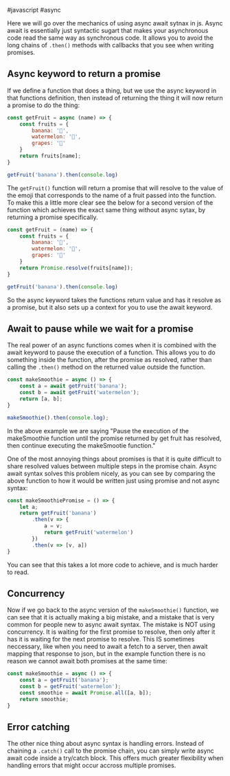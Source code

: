 #javascript #async

Here we will go over the mechanics of using async await sytnax in js. Async await is essentially just syntactic sugart that makes your asynchronous code read the same way as synchronous code. It allows you to avoid the long chains of `.then()` methods with callbacks that you see when writing promises.

## Async keyword to return a promise
If we define a function that does a thing, but we use the async keyword in that functions definition, then instead of returning the thing it will now return a promise to do the thing:
```js
const getFruit = async (name) => {
	const fruits = {
		banana: '🍌',
		watermelon: '🍉',
		grapes: '🍇'
	}
	return fruits[name];
}

getFruit('banana').then(console.log)
```
The `getFruit()` function will return a promise that will resolve to the value of the emoji that corresponds to the name of a fruit passed into the function. To make this a little more clear see the below for a second version of the function which achieves the exact same thing without async sytax, by returning a promise specifically.
```js
const getFruit = (name) => {
	const fruits = {
		banana: '🍌',
		watermelon: '🍉',
		grapes: '🍇'
	}
	return Promise.resolve(fruits[name]);
}

getFruit('banana').then(console.log)
```

So the async keyword takes the functions return value and has it resolve as a promise, but it also sets up a context for you to use the await keyword.

## Await to pause while we wait for a promise
The real power of an async functions comes when it is combined with the await keyword to pause the execution of a function. This allows you to do something inside the function, after the promise as resolved, rather than calling the `.then()` method on the returned value outside the function.
```js
const makeSmoothie = async () => {
	const a = await getFruit('banana');
	const b = await getFruit('watermelon');
	return [a, b];
}

makeSmoothie().then(console.log);
```
In the above example we are saying "Pause the execution of the makeSmoothie function until the promise returned by get fruit has resolved, then continue executing the makeSmootie function."

One of the most annoying things about promises is that it is quite difficult to share resolved values between multiple steps in the promise chain. Async await syntax solves this problem nicely, as you can see by comparing the above function to how it would be written just using promise and not async syntax:
```js
const makeSmoothiePromise = () => {
	let a;
	return getFruit('banana')
		.then(v => {
			a = v;
			return getFruit('watermelon')
		})
		.then(v => [v, a])
}
```
You can see that this takes a lot more code to achieve, and is much harder to read. 

## Concurrency
Now if we go back to the async version of the `makeSmoothie()` function, we can see that it is actually making a big mistake, and a mistake that is very common for people new to async await syntax. The mistake is NOT using concurrency. It is waiting for the first promise to resolve, then only after it has it is waiting for the next promise to resolve. This IS sometimes neccessary, like when you need to await a fetch to a server, then await mapping that response to json, but in the example function there is no reason we cannot await both promises at the same time:
```js
const makeSmoothie = async () => {
	const a = getFruit('banana');
	const b = getFruit('watermelon');
	const smoothie = await Promise.all([a, b]);
	return smoothie;
}
```

## Error catching
The other nice thing about async syntax is handling errors. Instead of chaining a `.catch()` call to the promise chain, you can simply write async await code inside a try/catch block. This offers much greater flexibility when handling errors that might occur accross multiple promises.